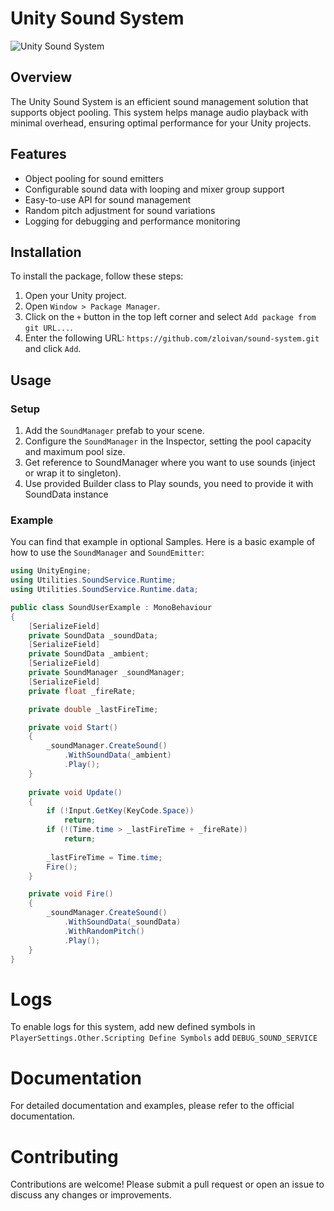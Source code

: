 # Unity Sound System

![Unity Sound System](https://img.shields.io/badge/unity-2021.1%2B-blue)

## Overview
The Unity Sound System is an efficient sound management solution that supports object pooling. This system helps manage audio playback with minimal overhead, ensuring optimal performance for your Unity projects.

## Features
- Object pooling for sound emitters
- Configurable sound data with looping and mixer group support
- Easy-to-use API for sound management
- Random pitch adjustment for sound variations
- Logging for debugging and performance monitoring

## Installation
To install the package, follow these steps:

1. Open your Unity project.
2. Open `Window > Package Manager`.
3. Click on the `+` button in the top left corner and select `Add package from git URL...`.
4. Enter the following URL: `https://github.com/zloivan/sound-system.git` and click `Add`.

## Usage
### Setup
1. Add the `SoundManager` prefab to your scene.
2. Configure the `SoundManager` in the Inspector, setting the pool capacity and maximum pool size.
3. Get reference to SoundManager where you want to use sounds (inject or wrap it to singleton).
4. Use provided Builder class to Play sounds, you need to provide it with SoundData instance


### Example 
You can find that example in optional Samples.
Here is a basic example of how to use the `SoundManager` and `SoundEmitter`:

```csharp
using UnityEngine;
using Utilities.SoundService.Runtime;
using Utilities.SoundService.Runtime.data;

public class SoundUserExample : MonoBehaviour
{
    [SerializeField]
    private SoundData _soundData;
    [SerializeField]
    private SoundData _ambient;
    [SerializeField]
    private SoundManager _soundManager;
    [SerializeField]
    private float _fireRate;

    private double _lastFireTime;

    private void Start()
    {
        _soundManager.CreateSound()
            .WithSoundData(_ambient)
            .Play();
    }
    
    private void Update()
    {
        if (!Input.GetKey(KeyCode.Space)) 
            return;
        if (!(Time.time > _lastFireTime + _fireRate)) 
            return;
        
        _lastFireTime = Time.time;
        Fire();
    }

    private void Fire()
    {
        _soundManager.CreateSound()
            .WithSoundData(_soundData)
            .WithRandomPitch()
            .Play();
    }
}
```


# Logs
To enable logs for this system, add new defined symbols in `PlayerSettings.Other.Scripting Define Symbols` add `DEBUG_SOUND_SERVICE`

# Documentation
For detailed documentation and examples, please refer to the official documentation.

# Contributing
Contributions are welcome! Please submit a pull request or open an issue to discuss any changes or improvements.
